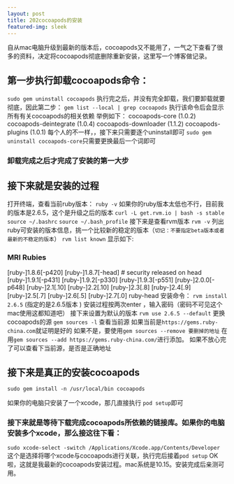 ```yaml
---
layout: post
title: 202cocoapods的安装
featured-img: sleek
---
```

自从mac电脑升级到最新的版本后，cocoapods又不能用了，一气之下查看了很多的资料，决定将cocoapods彻底删除重新安装，这里写一个博客做记录。

## 第一步执行卸载cocoapods命令：
`sudo gem uninstall cocoapods` 执行完之后，并没有完全卸载，我们要卸载就要彻底，因此第二步：
`gem list --local | grep cocoapods`
执行该命令后会显示所有有关cocoapods的相关依赖
举例如下：
cocoapods-core (1.0.2)
cocoapods-deintegrate (1.0.4)
cocoapods-downloader (1.1.2)
cocoapods-plugins (1.0.1)
每个人的不一样，，接下来只需要逐个uninstall即可
`sudo gem uninstall cocoapods-core`只需要更换最后一个词即可
### 卸载完成之后才完成了安装的第一大步

## 接下来就是安装的过程
打开终端，查看当前ruby版本：
`ruby -v`
如果你的ruby版本太低也不行，目前我的版本是2.6.5，这个是升级之后的版本
`curl -L get.rvm.io | bash -s stable`
`source ~/.bashrc`
`source ~/.bash_profile`
接下来是查看rvm版本
`rvm -v`
列出ruby可安装的版本信息，挑一个比较新的稳定的版本（`切记：不要指定beta版本或者最新的不稳定的版本`）
`rvm list known`
显示如下:
### MRI Rubies
[ruby-]1.8.6[-p420]
[ruby-]1.8.7[-head] # security released on head
[ruby-]1.9.1[-p431]
[ruby-]1.9.2[-p330]
[ruby-]1.9.3[-p551]
[ruby-]2.0.0[-p648]
[ruby-]2.1[.10]
[ruby-]2.2[.10]
[ruby-]2.3[.8]
[ruby-]2.4[.9]
[ruby-]2.5[.7]
[ruby-]2.6[.5]
[ruby-]2.7[.0]
ruby-head
安装命令：
`rvm install 2.6.5` (指定的是2.6.5版本 )
安装过程按两次enter ，输入密码（密码不可见这个mac使用这都知道吧）
接下来设置为默认的版本
`rvm use 2.6.5 --default`
更换cocoapods的源
`gem sources -l` 查看当前源
如果当前是`https://gems.ruby-china.com`就证明是好的
如果不是，要使用`gem sources --remove 要删掉的地址`
在用`gem sources --add https://gems.ruby-china.com/`进行添加。
如果不放心完了可以查看下当前源，是否是正确地址
## 接下来是真正的安装cocoapods
`sudo gem install -n /usr/local/bin cocoapods`

如果你的电脑只安装了一个xcode，那几直接执行 `pod setup`即可

### 接下来就是等待下载完成cocoapods所依赖的链接库。如果你的电脑安装多个xcode，那么接这往下看：
`sudo xcode-select -switch /Applications/Xcode.app/Contents/Developer` 这个是选择将哪个xcode与cocoapods进行关联，执行完后接着`pod setup`
OK啦，这就是我最新的cocoapods安装过程。mac系统是10.15。安装完成后亲测可用。
